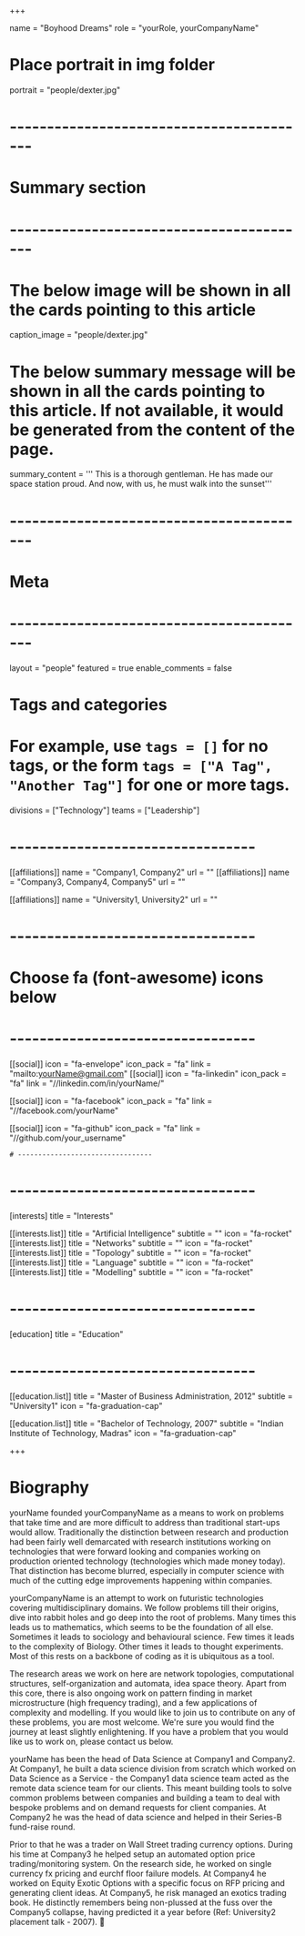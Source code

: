 +++

name = "Boyhood Dreams"
role = "yourRole, yourCompanyName"

# Place portrait in img folder
portrait = "people/dexter.jpg"

# -----------------------------------------
# Summary section
# -----------------------------------------
# The below image will be shown in all the cards pointing to this article
caption_image = "people/dexter.jpg"
# The below summary message will be shown in all the cards pointing to this article. If not available, it would be generated from the content of the page.
summary_content = '''
This is a thorough gentleman. He has made our space station proud.
And now, with us, he must walk into the sunset'''
# -----------------------------------------
# Meta
# -----------------------------------------
layout = "people"
featured = true
enable_comments = false

# Tags and categories
# For example, use `tags = []` for no tags, or the form `tags = ["A Tag", "Another Tag"]` for one or more tags.
divisions = ["Technology"]
teams = ["Leadership"]

# ---------------------------------
[[affiliations]]
    name = "Company1, Company2"
    url = ""
[[affiliations]]
    name = "Company3, Company4, Company5"
    url = ""

[[affiliations]]
    name = "University1, University2"
    url = ""

# ---------------------------------
# Choose fa (font-awesome) icons below
# ---------------------------------
[[social]]
    icon = "fa-envelope"
    icon_pack = "fa"
    link = "mailto:yourName@gmail.com"
[[social]]
    icon = "fa-linkedin"
    icon_pack = "fa"
    link = "//linkedin.com/in/yourName/"

[[social]]
    icon = "fa-facebook"
    icon_pack = "fa"
    link = "//facebook.com/yourName"

[[social]]
    icon = "fa-github"
    icon_pack = "fa"
    link = "//github.com/your_username"


    # ---------------------------------

# ---------------------------------
[interests]
title = "Interests"


[[interests.list]]
    title = "Artificial Intelligence"
    subtitle = ""
    icon = "fa-rocket"
[[interests.list]]
    title = "Networks"
    subtitle = ""
    icon = "fa-rocket"
[[interests.list]]
    title = "Topology"
    subtitle = ""
    icon = "fa-rocket"
[[interests.list]]
    title = "Language"
    subtitle = ""
    icon = "fa-rocket"
[[interests.list]]
    title = "Modelling"
    subtitle = ""
    icon = "fa-rocket"

# ---------------------------------
[education]
    title = "Education"
# ---------------------------------
[[education.list]]
    title = "Master of Business Administration, 2012"
    subtitle = "University1"
    icon = "fa-graduation-cap"

[[education.list]]
    title = "Bachelor of Technology, 2007"
    subtitle = "Indian Institute of Technology, Madras"
    icon = "fa-graduation-cap"


+++
# Biography

yourName founded yourCompanyName as a means to work on problems that take time and are more difficult to address than traditional start-ups would allow. Traditionally the distinction between research and production had been fairly well demarcated with research institutions working on technologies that were forward looking and companies working on production oriented technology (technologies which made money today). That distinction has become blurred, especially in computer science with much of the cutting edge improvements happening within companies.

yourCompanyName is an attempt to work on futuristic technologies covering multidisciplinary domains. We follow problems till their origins, dive into rabbit holes and go deep into the root of problems. Many times this leads us to mathematics, which seems to be the foundation of all else. Sometimes it leads to sociology and behavioural science. Few times it leads to the complexity of Biology. Other times it leads to thought experiments. Most of this rests on a backbone of coding as it is ubiquitous as a tool.

The research areas we work on here are network topologies, computational structures, self-organization and automata, idea space theory. Apart from this core, there is also ongoing work on pattern finding in market microstructure (high frequency trading), and a few applications of complexity and modelling. If you would like to join us to contribute on any of these problems, you are most welcome. We're sure you would find the journey at least slightly enlightening. If you have a problem that you would like us to work on, please contact us below.

yourName has been the head of Data Science at Company1 and Company2. At Company1, he built a data science division from scratch which worked on Data Science as a Service - the Company1 data science team acted as the remote data science team for our clients. This meant building tools to solve common problems between companies and building a team to deal with bespoke problems and on demand requests for client companies. At Company2 he was the head of data science and helped in their Series-B fund-raise round.

Prior to that he was a trader on Wall Street trading currency options. During his time at Company3 he helped setup an automated option price trading/monitoring system. On the research side, he worked on single currency fx pricing and eurchf floor failure models. At Company4 he worked on Equity Exotic Options with a specific focus on RFP pricing and generating client ideas. At Company5, he risk managed an exotics trading book. He distinctly remembers being non-plussed at the fuss over the Company5 collapse, having predicted it a year before (Ref: University2 placement talk - 2007). :rocket:



